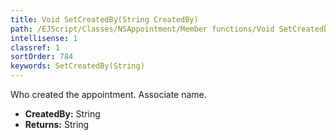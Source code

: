 ```yaml
---
title: Void SetCreatedBy(String CreatedBy)
path: /EJScript/Classes/NSAppointment/Member functions/Void SetCreatedBy(String p_0)
intellisense: 1
classref: 1
sortOrder: 784
keywords: SetCreatedBy(String)
---
```



Who created the appointment. Associate name.



* **CreatedBy:** String
* **Returns:** String


